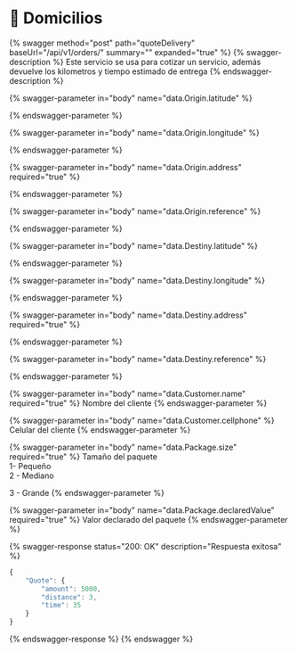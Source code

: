 # 🛵 Domicilios

{% swagger method="post" path="quoteDelivery" baseUrl="/api/v1/orders/" summary="" expanded="true" %}
{% swagger-description %}
Este servicio se usa para cotizar un servicio, además devuelve los kilometros y tiempo estimado de entrega
{% endswagger-description %}

{% swagger-parameter in="body" name="data.Origin.latitude" %}

{% endswagger-parameter %}

{% swagger-parameter in="body" name="data.Origin.longitude" %}

{% endswagger-parameter %}

{% swagger-parameter in="body" name="data.Origin.address" required="true" %}

{% endswagger-parameter %}

{% swagger-parameter in="body" name="data.Origin.reference" %}

{% endswagger-parameter %}

{% swagger-parameter in="body" name="data.Destiny.latitude" %}

{% endswagger-parameter %}

{% swagger-parameter in="body" name="data.Destiny.longitude" %}

{% endswagger-parameter %}

{% swagger-parameter in="body" name="data.Destiny.address" required="true" %}

{% endswagger-parameter %}

{% swagger-parameter in="body" name="data.Destiny.reference" %}

{% endswagger-parameter %}

{% swagger-parameter in="body" name="data.Customer.name" required="true" %}
Nombre del cliente
{% endswagger-parameter %}

{% swagger-parameter in="body" name="data.Customer.cellphone" %}
Celular del cliente
{% endswagger-parameter %}

{% swagger-parameter in="body" name="data.Package.size" required="true" %}
Tamaño del paquete\
1- Pequeño\
2 - Mediano

3 - Grande
{% endswagger-parameter %}

{% swagger-parameter in="body" name="data.Package.declaredValue" required="true" %}
Valor declarado del paquete
{% endswagger-parameter %}

{% swagger-response status="200: OK" description="Respuesta exitosa" %}
```javascript
{
    "Quote": {
        "amount": 5000,
        "distance": 3,
        "time": 35
    }
}
```
{% endswagger-response %}
{% endswagger %}
